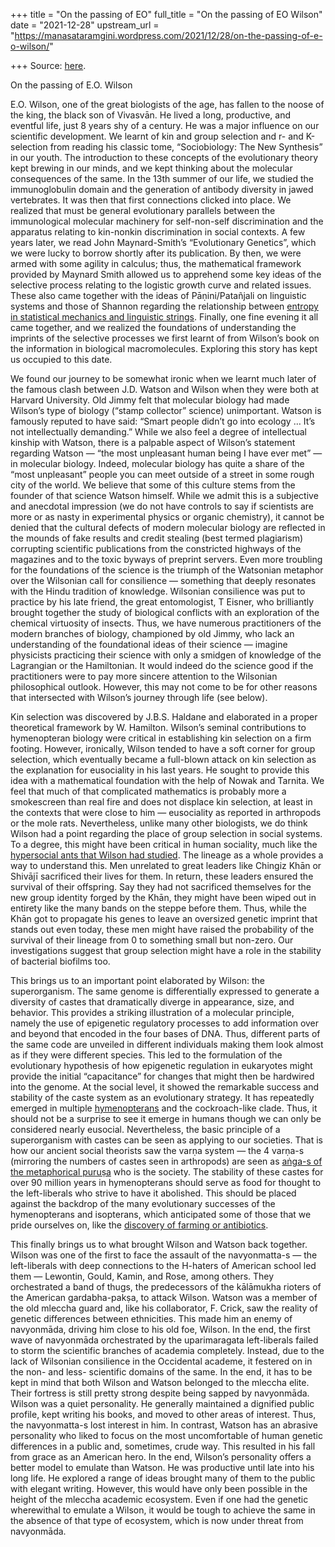 +++
title = "On the passing of EO"
full_title = "On the passing of EO Wilson"
date = "2021-12-28"
upstream_url = "https://manasataramgini.wordpress.com/2021/12/28/on-the-passing-of-e-o-wilson/"

+++
Source: [here](https://manasataramgini.wordpress.com/2021/12/28/on-the-passing-of-e-o-wilson/).

On the passing of E.O. Wilson

E.O. Wilson, one of the great biologists of the age, has fallen to the
noose of the king, the black son of Vivasvān. He lived a long,
productive, and eventful life, just 8 years shy of a century. He was a
major influence on our scientific development. We learnt of kin and
group selection and r- and K-selection from reading his classic tome,
“Sociobiology: The New Synthesis” in our youth. The introduction to
these concepts of the evolutionary theory kept brewing in our minds, and
we kept thinking about the molecular consequences of the same. In the
13th summer of our life, we studied the immunoglobulin domain and the
generation of antibody diversity in jawed vertebrates. It was then that
first connections clicked into place. We realized that must be general
evolutionary parallels between the immunological molecular machinery for
self-non-self discrimination and the apparatus relating to kin-nonkin
discrimination in social contexts. A few years later, we read John
Maynard-Smith’s “Evolutionary Genetics”, which we were lucky to borrow
shortly after its publication. By then, we were armed with some agility
in calculus; thus, the mathematical framework provided by Maynard Smith
allowed us to apprehend some key ideas of the selective process relating
to the logistic growth curve and related issues. These also came
together with the ideas of Pāṇini/Patañjali on linguistic systems and
those of Shannon regarding the relationship between [entropy in
statistical mechanics and linguistic
strings](https://manasataramgini.wordpress.com/2018/12/29/1859-ce-and-beyond-some-reflections/).
Finally, one fine evening it all came together, and we realized the
foundations of understanding the imprints of the selective processes we
first learnt of from Wilson’s book on the information in biological
macromolecules. Exploring this story has kept us occupied to this date.

We found our journey to be somewhat ironic when we learnt much later of
the famous clash between J.D. Watson and Wilson when they were both at
Harvard University. Old Jimmy felt that molecular biology had made
Wilson’s type of biology (“stamp collector” science) unimportant. Watson
is famously reputed to have said: “Smart people didn’t go into ecology …
It’s not intellectually demanding.” While we also feel a degree of
intellectual kinship with Watson, there is a palpable aspect of Wilson’s
statement regarding Watson — “the most unpleasant human being I have
ever met” — in molecular biology. Indeed, molecular biology has quite a
share of the “most unpleasant” people you can meet outside of a street
in some rough city of the world. We believe that some of this culture
stems from the founder of that science Watson himself. While we admit
this is a subjective and anecdotal impression (we do not have controls
to say if scientists are more or as nasty in experimental physics or
organic chemistry), it cannot be denied that the cultural defects of
modern molecular biology are reflected in the mounds of fake results and
credit stealing (best termed plagiarism) corrupting scientific
publications from the constricted highways of the magazines and to the
toxic byways of preprint servers. Even more troubling for the
foundations of the science is the triumph of the Watsonian metaphor over
the Wilsonian call for consilience — something that deeply resonates
with the Hindu tradition of knowledge. Wilsonian consilience was put to
practice by his late friend, the great entomologist, T Eisner, who
brilliantly brought together the study of biological conflicts with an
exploration of the chemical virtuosity of insects. Thus, we have
numerous practitioners of the modern branches of biology, championed by
old Jimmy, who lack an understanding of the foundational ideas of their
science — imagine physicists practicing their science with only a
smidgen of knowledge of the Lagrangian or the Hamiltonian. It would
indeed do the science good if the practitioners were to pay more sincere
attention to the Wilsonian philosophical outlook. However, this may not
come to be for other reasons that intersected with Wilson’s journey
through life (see below).

Kin selection was discovered by J.B.S. Haldane and elaborated in a
proper theoretical framework by W. Hamilton. Wilson’s seminal
contributions to hymenopteran biology were critical in establishing kin
selection on a firm footing. However, ironically, Wilson tended to have
a soft corner for group selection, which eventually became a full-blown
attack on kin selection as the explanation for eusociality in his last
years. He sought to provide this idea with a mathematical foundation
with the help of Nowak and Tarnita. We feel that much of that
complicated mathematics is probably more a smokescreen than real fire
and does not displace kin selection, at least in the contexts that were
close to him — eusociality as reported in arthropods or the mole rats.
Nevertheless, unlike many other biologists, we do think Wilson had a
point regarding the place of group selection in social systems. To a
degree, this might have been critical in human sociality, much like the
[hypersocial ants that Wilson had
studied](https://manasataramgini.wordpress.com/2015/03/16/ramblings-on-sitters-and-foragers-multiplicity-of-males-caste-and-transnationality/).
The lineage as a whole provides a way to understand this. Men unrelated
to great leaders like Chingiz Khān or Shivājī sacrificed their lives for
them. In return, these leaders ensured the survival of their offspring.
Say they had not sacrificed themselves for the new group identity forged
by the Khān, they might have been wiped out in entirety like the many
bands on the steppe before them. Thus, while the Khān got to propagate
his genes to leave an oversized genetic imprint that stands out even
today, these men might have raised the probability of the survival of
their lineage from 0 to something small but non-zero. Our investigations
suggest that group selection might have a role in the stability of
bacterial biofilms too.

This brings us to an important point elaborated by Wilson: the
superorganism. The same genome is differentially expressed to generate a
diversity of castes that dramatically diverge in appearance, size, and
behavior. This provides a striking illustration of a molecular
principle, namely the use of epigenetic regulatory processes to add
information over and beyond that encoded in the four bases of DNA. Thus,
different parts of the same code are unveiled in different individuals
making them look almost as if they were different species. This led to
the formulation of the evolutionary hypothesis of how epigenetic
regulation in eukaryotes might provide the initial “capacitance” for
changes that might then be hardwired into the genome. At the social
level, it showed the remarkable success and stability of the caste
system as an evolutionary strategy. It has repeatedly emerged in
multiple
[hymenopterans](https://manasataramgini.wordpress.com/2017/10/05/a-note-on-tales-of-fratricide-warfare-cannibalism-and-incest/)
and the cockroach-like clade. Thus, it should not be a surprise to see
it emerge in humans though we can only be considered nearly eusocial.
Nevertheless, the basic principle of a superorganism with castes can be
seen as applying to our societies. That is how our ancient social
theorists saw the varṇa system — the 4 varṇa-s (mirroring the numbers of
castes seen in arthropods) are seen as [aṅga-s of the metaphorical
puruṣa](https://manasataramgini.wordpress.com/2005/09/16/the-purusha-and-the-superorganism/)
who is the society. The stability of these castes for over 90 million
years in hymenopterans should serve as food for thought to the
left-liberals who strive to have it abolished. This should be placed
against the backdrop of the many evolutionary successes of the
hymenopterans and isopterans, which anticipated some of those that we
pride ourselves on, like the [discovery of farming or
antibiotics](https://manasataramgini.wordpress.com/2014/04/20/the-first-farmers/).

This finally brings us to what brought Wilson and Watson back together.
Wilson was one of the first to face the assault of the navyonmatta-s —
the left-liberals with deep connections to the H-haters of American
school led them — Lewontin, Gould, Kamin, and Rose, among others. They
orchestrated a band of thugs, the predecessors of the kālāmukha rioters
of the American gardabha-pakṣa, to attack Wilson. Watson was a member of
the old mleccha guard and, like his collaborator, F. Crick, saw the
reality of genetic differences between ethnicities. This made him an
enemy of navyonmāda, driving him close to his old foe, Wilson. In the
end, the first wave of navyonmāda orchestrated by the uparimaragata
left-liberals failed to storm the scientific branches of academia
completely. Instead, due to the lack of Wilsonian consilience in the
Occidental academe, it festered on in the non- and less- scientific
domains of the same. In the end, it has to be kept in mind that both
Wilson and Watson belonged to the mleccha elite. Their fortress is still
pretty strong despite being sapped by navyonmāda. Wilson was a quiet
personality. He generally maintained a dignified public profile, kept
writing his books, and moved to other areas of interest. Thus, the
navyonmatta-s lost interest in him. In contrast, Watson has an abrasive
personality who liked to focus on the most uncomfortable of human
genetic differences in a public and, sometimes, crude way. This resulted
in his fall from grace as an American hero. In the end, Wilson’s
personality offers a better model to emulate than Watson. He was
productive until late into his long life. He explored a range of ideas
brought many of them to the public with elegant writing. However, this
would have only been possible in the height of the mleccha academic
ecosystem. Even if one had the genetic wherewithal to emulate a Wilson,
it would be tough to achieve the same in the absence of that type of
ecosystem, which is now under threat from navyonmāda.

